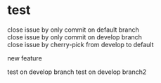 # test

close issue by only commit on default branch            
close issue by only commit on develop branch            
close issue by cherry-pick from develop to default

new feature

test on develop branch
test on develop branch2

